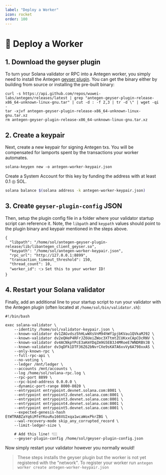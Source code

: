 ```yaml
---
label: "Deploy a Worker"
icon: rocket
order: 100
---
```


# 🚀 Deploy a Worker

## 1. Download the geyser plugin

To turn your Solana validator or RPC into a Antegen worker, you simply need to install the Antegen [geyser plugin](https://docs.solana.com/developing/plugins/geyser-plugins). You can get the binary either by building from source or installing the pre-built binary:

```
curl -s https://api.github.com/repos/wuwei-labs/antegen/releases/latest | grep "antegen-geyser-plugin-release-x86_64-unknown-linux-gnu.tar" | cut -d : -f 2,3 | tr -d \" | wget -qi -
tar -xjvf antegen-geyser-plugin-release-x86_64-unknown-linux-gnu.tar.xz
rm antegen-geyser-plugin-release-x86_64-unknown-linux-gnu.tar.xz
```

## 2. Create a keypair

Next, create a new keypair for signing Antegen txs. You will be compensated for lamports spent by the transactions your worker automates.

```
solana-keygen new -o antegen-worker-keypair.json
```

Create a System Account for this key by funding the address with at least 0.1 ◎ SOL.

```bash
solana balance $(solana address -k antegen-worker-keypair.json)
```

## 3. Create `geyser-plugin-config` JSON

Then, setup the plugin config file in a folder where your validator startup script can reference it. Note, the `libpath` and `keypath` values should point to the plugin binary and keypair mentioned in the steps above.

```
{
  "libpath": "/home/sol/antegen-geyser-plugin-release/lib/libantegen_client_geyser.so",
  "keypath": "/home/sol/antegen-worker-keypair.json",
  "rpc_url": "http://127.0.0.1:8899",
  "transaction_timeout_threshold": 150,
  "thread_count": 10,
  "worker_id": 👈 Set this to your worker ID!
}
```

## 4. Restart your Solana validator

Finally, add an additional line to your startup script to run your validator with the Antegen plugin (often located at `/home/sol/bin/validator.sh`):

```
#!/bin/bash

exec solana-validator \
    --identity /home/sol/validator-keypair.json \
    --known-validator dv1ZAGvdsz5hHLwWXsVnM94hWf1pjbKVau1QVkaMJ92 \
    --known-validator dv2eQHeP4RFrJZ6UeiZWoc3XTtmtZCUKxxCApCDcRNV \
    --known-validator dv4ACNkpYPcE3aKmYDqZm9G5EB3J4MRoeE7WNDRBVJB \
    --known-validator dv3qDFk1DTF36Z62bNvrCXe9sKATA6xvVy6A798xxAS \
    --only-known-rpc \
    --full-rpc-api \
    --no-voting \
    --ledger /mnt/ledger \
    --accounts /mnt/accounts \
    --log /home/sol/solana-rpc.log \
    --rpc-port 8899 \
    --rpc-bind-address 0.0.0.0 \
    --dynamic-port-range 8000-8020 \
    --entrypoint entrypoint.devnet.solana.com:8001 \
    --entrypoint entrypoint2.devnet.solana.com:8001 \
    --entrypoint entrypoint3.devnet.solana.com:8001 \
    --entrypoint entrypoint4.devnet.solana.com:8001 \
    --entrypoint entrypoint5.devnet.solana.com:8001 \
    --expected-genesis-hash EtWTRABZaYq6iMfeYKouRu166VU2xqa1wcaWoxPkrZBG \
    --wal-recovery-mode skip_any_corrupted_record \
    --limit-ledger-size \
    
    # Add this line! 👇🏼
    --geyser-plugin-config /home/sol/geyser-plugin-config.json
```

Now simply restart your validator however you normally would!

> These steps installs the geyser plugin but the worker is not yet registered with the "network". To register your worker run
> ``` antegen worker create antegen-worker-keypair.json ```
